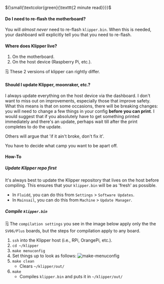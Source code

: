 ${\small{\textcolor{green}{\texttt{2 minute read}}}}$

#### Do I need to re-flash the motherboard?

You will _almost never_ need to re-flash `klipper.bin`. When this is needed, your dashboard will explicitly tell you that you need to re-flash.

#### Where does Klipper live?

1. On the motherboard.
2. On the host device (Raspberry Pi, etc.).

🗒️ These 2 versions of klipper can rightly differ.

#### Should I update Klipper, moonraker, etc.?

I always update everything on the host device via the dashboard. I don't want to miss out on improvements, especially those that improve safety. What this means is that on some occasions, there will be breaking changes: you will need to change a few things in your config **before you can print**. I would suggest that if you absolutely have to get something printed immediately and there's an update, perhaps wait till after the print completes to do the update.

Others will argue that 'if it ain't broke, don't fix it'.

You have to decide what camp you want to be apart off.

#### How-To

##### Update Klipper repo first

It's always best to update the Klipper repository that lives on the host before compiling. This ensures that your `klipper.bin` will be as 'fresh' as possible.

- In `Fluidd`, you can do this from `Settings` > `Software Updates`.
- In `Mainsail`, you can do this from `Machine` > `Update Manager`.

##### Compile `klipper.bin`

🗒️ The `compilation settings` you see in the image below apply only the the `SV06/Plus` boards, but the steps for compilation apply to any board.

1. `ssh` into the Klipper host (i.e., RPi, OrangePi, etc.).
2. `cd ~/klipper`
3. `make menuconfig`
4. Set things up to look as follows:
   ![make-menuconfig](https://github.com/bassamanator/Sovol-SV06-firmware/assets/61985779/22298d47-2604-4231-ad10-7d6793be7904)
5. `make clean`
   - Clears `~/klipper/out/`
6. `make`
   - Compiles `klipper.bin` and puts it in `~/klipper/out/`
